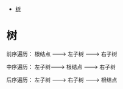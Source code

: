 <!-- START doctoc generated TOC please keep comment here to allow auto update -->
<!-- DON'T EDIT THIS SECTION, INSTEAD RE-RUN doctoc TO UPDATE -->

- [树](#%E6%A0%91)

<!-- END doctoc generated TOC please keep comment here to allow auto update -->

# 树

前序遍历：
根结点 ---> 左子树 ---> 右子树

中序遍历：
左子树---> 根结点 ---> 右子树

后序遍历：
左子树 ---> 右子树 ---> 根结点